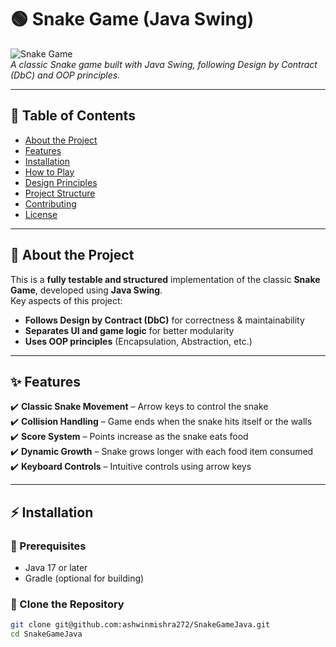 # 🟢 Snake Game (Java Swing)
![Snake Game](https://upload.wikimedia.org/wikipedia/commons/0/0f/Snake_game.gif)  
*A classic Snake game built with Java Swing, following Design by Contract (DbC) and OOP principles.*  

---

## 📜 Table of Contents
- [About the Project](#-about-the-project)
- [Features](#-features)
- [Installation](#-installation)
- [How to Play](#-how-to-play)
- [Design Principles](#-design-principles)
- [Project Structure](#-project-structure)
- [Contributing](#-contributing)
- [License](#-license)

---

## 📌 About the Project
This is a **fully testable and structured** implementation of the classic **Snake Game**, developed using **Java Swing**.  
Key aspects of this project:  
- **Follows Design by Contract (DbC)** for correctness & maintainability  
- **Separates UI and game logic** for better modularity  
- **Uses OOP principles** (Encapsulation, Abstraction, etc.)  

---

## ✨ Features
✔️ **Classic Snake Movement** – Arrow keys to control the snake  
✔️ **Collision Handling** – Game ends when the snake hits itself or the walls  
✔️ **Score System** – Points increase as the snake eats food  
✔️ **Dynamic Growth** – Snake grows longer with each food item consumed  
✔️ **Keyboard Controls** – Intuitive controls using arrow keys  

---

## ⚡ Installation
### 🔹 Prerequisites
- Java 17 or later  
- Gradle (optional for building)  

### 🔹 Clone the Repository
```sh
git clone git@github.com:ashwinmishra272/SnakeGameJava.git
cd SnakeGameJava

